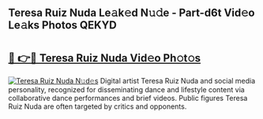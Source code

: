 ## Teresa Ruiz Nuda Le𝚊k𝚎d N𝚞𝚍e - Part-d6t Vid𝚎o Le𝚊ks Photos QEKYD

# <h2><a href="http://fbd5qt.evod.top/?m=Teresa+Ruiz+Nuda">🔗 👉🔴 Teresa Ruiz Nuda Vid𝚎o Ph𝚘t𝚘s</a></h2>

[![Teresa Ruiz Nuda N𝚞d𝚎s](https://i.imgur.com/8V9OHl7.gif)](http://fbd5qt.evod.top/?m=Teresa+Ruiz+Nuda)
Digital artist Teresa Ruiz Nuda and social media personality, recognized for disseminating dance and lifestyle content via collaborative dance performances and brief videos. Public figures Teresa Ruiz Nuda are often targeted by critics and opponents. 
